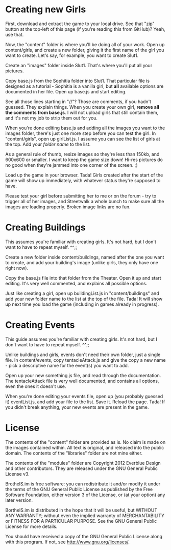 Creating new Girls
=============

First, download and extract the game to your local drive. See that "zip" button at the top-left of this page (if you're reading this from GitHub)? Yeah, use that.

Now, the "content" folder is where you'll be doing all of your work. Open up content/girls, and create a new folder, giving it the first name of the girl you want to create. Let's say, for example, you want to create Slut1.

Create an "images" folder inside Slut1. That's where you'll put all your pictures.

Copy base.js from the Sophitia folder into Slut1. That particular file is designed as a tutorial - Sophitia is a vanilla girl, but **all** available options are documented in her file. Open up base.js and start editing.

See all those lines starting in "//"? Those are comments, if you hadn't guessed. They explain things. When you create your own girl, **remove all the comments from base.js**. I will not upload girls that still contain them, and it's not my job to strip them out for you.

When you're done editing base.js and adding all the images you want to the images folder, there's just one more step before you can test the girl. In "content/girls", open up girlList.js. I assume you can see the list of girls at the top. Add your *folder name* to the list.

As a general rule of thumb, resize images so they're less than 150kb, and 600x600 or smaller. I want to keep the game size down! Hi-res pictures do no good when they're jammed into one corner of the screen. ;)

Load up the game in your browser. Tada! Girls created after the start of the game will show up immediately, with whatever status they're supposed to have.

Please test your girl before submitting her to me or on the forum - try to trigger all of her images, and Streetwalk a whole bunch to make sure all the images are loading properly. Broken image links are no fun.

Creating Buildings
=============

This assumes you're familiar with creating girls. It's not hard, but I don't want to have to repeat myself. ^^;;

Create a new folder inside content/buildings, named after the one you want to create, and add your building's image (unlike girls, they only have one right now).

Copy the base.js file into that folder from the Theater. Open it up and start editing. It's very well commented, and explains all possible options.

Just like creating a girl, open up buildingList.js in "content/buildings" and add your new folder name to the list at the top of the file. Tada! It will show up next time you load the game (including in games already in progress).

Creating Events
=============

This guide assumes you're familiar with creating girls. It's not hard, but I don't want to have to repeat myself. ^^;;

Unlike buildings and girls, events don't need their own folder, just a single file. In content/events, copy tentacleAttack.js and give the copy a new name - pick a descriptive name for the event(s) you want to add.

Open up your new something.js file, and read through the documentation. The tentacleAttack file is very well documented, and contains all options, even the ones it doesn't use.

When you're done editing your events file, open up (you probably guessed it) eventList.js, and add your file to the list. Save it. Reload the page. Tada! If you didn't break anything, your new events are present in the game.

License
=============

The contents of the "content" folder are provided as is. No claim is made on the images contained within. All text is original, and released into the public domain. The contents of the "libraries" folder are not mine either.

The contents of the "modules" folder are Copyright 2012 Everblue Design and other contributors. They are released under the GNU General Public License v3.

BrothelS.im is free software: you can redistribute it and/or modify it under the terms of the GNU General Public License as published by the Free Software Foundation, either version 3 of the License, or (at your option) any later version.

BorthelS.im is distributed in the hope that it will be useful, but WITHOUT ANY WARRANTY; without even the implied warranty of MERCHANTABILITY or FITNESS FOR A PARTICULAR PURPOSE.  See the GNU General Public License for more details.

You should have received a copy of the GNU General Public License along with this program.  If not, see <http://www.gnu.org/licenses/>.